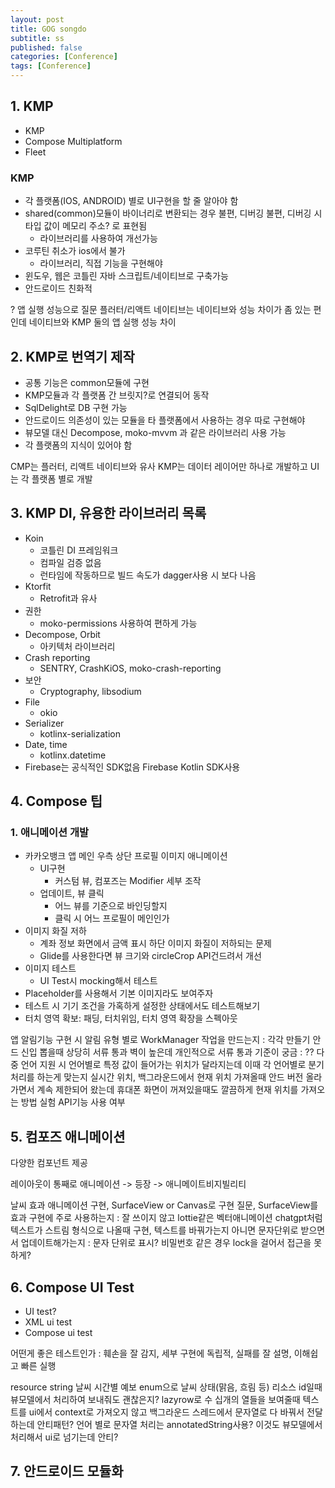 ```yaml
---
layout: post
title: GOG songdo
subtitle: ss
published: false
categories: [Conference]
tags: [Conference]
---
```


## 1. KMP

- KMP
- Compose Multiplatform
- Fleet


### KMP

- 각 플랫폼(IOS, ANDROID) 별로 UI구현을 할 줄 알아야 함
- shared(common)모듈이 바이너리로 변환되는 경우 불편, 디버깅 불편, 디버깅 시 타입 값이 메모리 주소? 로 표현됨
  - 라이브러리를 사용하여 개선가능
- 코루틴 취소가 ios에서 불가
  - 라이브러리, 직접 기능을 구현해야
- 윈도우, 웹은 코틀린 자바 스크립트/네이티브로 구축가능
- 안드로이드 친화적


? 앱 실행 성능으로 질문 플러터/리액트 네이티브는 네이티브와 성능 차이가 좀 있는 편인데 네이티브와 KMP 둘의 앱 실행 성능 차이

## 2. KMP로 번역기 제작

- 공통 기능은 common모듈에 구현
- KMP모듈과 각 플랫폼 간 브릿지?로 연결되어 동작
- SqlDelight로 DB 구현 가능
- 안드로이드 의존성이 있는 모듈을 타 플랫폼에서 사용하는 경우 따로 구현해야
- 뷰모델 대신 Decompose, moko-mvvm 과 같은 라이브러리 사용 가능
- 각 플랫폼의 지식이 있어야 함

CMP는 플러터, 리액트 네이티브와 유사
KMP는 데이터 레이어만 하나로 개발하고 UI는 각 플랫폼 별로 개발


## 3. KMP DI, 유용한 라이브러리 목록

- Koin
  - 코틀린 DI 프레임워크
  - 컴파일 검증 없음
  - 런타임에 작동하므로 빌드 속도가 dagger사용 시 보다 나음
- Ktorfit
  - Retrofit과 유사
- 권한
  - moko-permissions 사용하여 편하게 가능
- Decompose, Orbit
  - 아키텍처 라이브러리
- Crash reporting
  - SENTRY, CrashKiOS, moko-crash-reporting
- 보안
  - Cryptography, libsodium
- File
  - okio
- Serializer
  - kotlinx-serialization
- Date, time
  - kotlinx.datetime
- Firebase는 공식적인 SDK없음 Firebase Kotlin SDK사용

## 4. Compose 팁

### 1. 애니메이션 개발

- 카카오뱅크 앱 메인 우측 상단 프로필 이미지 애니메이션
  - UI구현
    - 커스텀 뷰, 컴포즈는 Modifier 세부 조작
  - 업데이트, 뷰 클릭
    - 어느 뷰를 기준으로 바인딩할지
    - 클릭 시 어느 프로필이 메인인가
- 이미지 화질 저하
  - 계좌 정보 화면에서 금액 표시 하단 이미지 화질이 저하되는 문제
  - Glide를 사용한다면 뷰 크기와 circleCrop API건드려서 개선
- 이미지 테스트
  - UI Test시 mocking해서 테스트
- Placeholder를 사용해서 기본 이미지라도 보여주자
- 테스트 시 기기 조건을 가혹하게 설정한 상태에서도 테스트해보기
- 터치 영역 확보: 패딩, 터치위임, 터치 영역 확장을 스펙아웃


앱 알림기능 구현 시 알림 유형 별로 WorkManager 작업을 만드는지 : 각각 만들기
안드 신입 뽑을때 상당히 서류 통과 벽이 높은데 개인적으로 서류 통과 기준이 궁금 : ??
다중 언어 지원 시 언어별로 특정 값이 들어가는 위치가 달라지는데 이때 각 언어별로 분기처리를 하는게 맞는지
실시간 위치, 백그라운드에서 현재 위치 가져올때 안드 버전 올라가면서 계속 제한되어 왔는데 휴대폰 화면이 꺼져있을때도 깔끔하게 현재 위치를 가져오는 방법
실험 API기능 사용 여부


## 5. 컴포즈 애니메이션

다양한 컴포넌트 제공



레이아웃이 통째로 애니메이션 -> 등장 -> 애니메이트비지빌리티


날씨 효과 애니메이션 구현, SurfaceView or Canvas로 구현 질문, SurfaceView를 효과 구현에 주로 사용하는지 : 잘 쓰이지 않고 lottie같은 벡터애니메이션
chatgpt처럼 텍스트가 스트림 형식으로 나올때 구현, 텍스트를 바꿔가는지 아니면 문자단위로 받으면서 업데이트해가는지 : 문자 단위로 표시?
비밀번호 같은 경우 lock을 걸어서 접근을 못하게?


## 6. Compose UI Test

- UI test?
- XML ui test
- Compose ui test

어떤게 좋은 테스트인가 : 훼손을 잘 감지, 세부 구현에 독립적, 실패를 잘 설명, 이해쉽고 빠른 실행

resource string
날씨 시간별 예보 enum으로 날씨 상태(맑음, 흐림 등) 리소스 id일때 뷰모델에서 처리하여 보내줘도 괜찮은지?
lazyrow로 수 십개의 열들을 보여줄때 텍스트를 ui에서 context로 가져오지 않고 백그라운드 스레드에서 문자열로 다 바꿔서 전달하는데 안티패턴?
언어 별로 문자열 처리는 annotatedString사용? 이것도 뷰모델에서 처리해서 ui로 넘기는데 안티?


## 7. 안드로이드 모듈화

